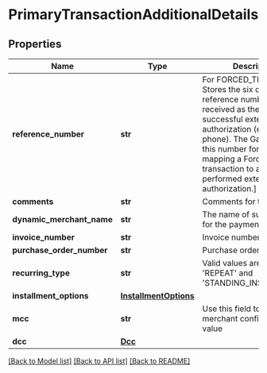 # PrimaryTransactionAdditionalDetails

## Properties
Name | Type | Description | Notes
------------ | ------------- | ------------- | -------------
**reference_number** | **str** | For FORCED_TICKET only. Stores the six digit reference number you have received as the result of a successful external authorization (e.g. by phone). The Gateway needs this number for uniquely mapping a ForcedTicket transaction to a previously performed external authorization.]  | [optional] 
**comments** | **str** | Comments for the payment | [optional] 
**dynamic_merchant_name** | **str** | The name of sub-merchant for the payment facilitator | [optional] 
**invoice_number** | **str** | Invoice number | [optional] 
**purchase_order_number** | **str** | Purchase order number | [optional] 
**recurring_type** | **str** | Valid values are &#39;FIRST&#39;, &#39;REPEAT&#39; and &#39;STANDING_INSTRUCTION&#39;. | [optional] 
**installment_options** | [**InstallmentOptions**](InstallmentOptions.md) |  | [optional] 
**mcc** | **str** | Use this field to override merchant configured MCC value | [optional] 
**dcc** | [**Dcc**](Dcc.md) |  | [optional] 

[[Back to Model list]](../README.md#documentation-for-models) [[Back to API list]](../README.md#documentation-for-api-endpoints) [[Back to README]](../README.md)


